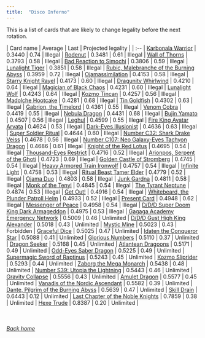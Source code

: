 ```yaml
---
title:  "Disco Inferno"
---
```


This is a list of cards that are likely to change legality before the next rotation.

| Card name | Average | Last | Projected legality |
| :-- |
[Karbonala Warrior](https://db.ygoprodeck.com/card/?search=Karbonala%20Warrior) | 0.3440 | 0.74 | Illegal |
[Rodenut](https://db.ygoprodeck.com/card/?search=Rodenut) | 0.3481 | 0.61 | Illegal |
[Wall of Thorns](https://db.ygoprodeck.com/card/?search=Wall%20of%20Thorns) | 0.3793 | 0.58 | Illegal |
[Bad Reaction to Simochi](https://db.ygoprodeck.com/card/?search=Bad%20Reaction%20to%20Simochi) | 0.3806 | 0.59 | Illegal |
[Lunalight Tiger](https://db.ygoprodeck.com/card/?search=Lunalight%20Tiger) | 0.3851 | 0.58 | Illegal |
[Rubic, Malebranche of the Burning Abyss](https://db.ygoprodeck.com/card/?search=Rubic,%20Malebranche%20of%20the%20Burning%20Abyss) | 0.3959 | 0.72 | Illegal |
[Ojamassimilation](https://db.ygoprodeck.com/card/?search=Ojamassimilation) | 0.4153 | 0.58 | Illegal |
[Starry Knight Rayel](https://db.ygoprodeck.com/card/?search=Starry%20Knight%20Rayel) | 0.4173 | 0.60 | Illegal |
[Dragunity Whirlwind](https://db.ygoprodeck.com/card/?search=Dragunity%20Whirlwind) | 0.4210 | 0.64 | Illegal |
[Magician of Black Chaos](https://db.ygoprodeck.com/card/?search=Magician%20of%20Black%20Chaos) | 0.4231 | 0.60 | Illegal |
[Lunalight Wolf](https://db.ygoprodeck.com/card/?search=Lunalight%20Wolf) | 0.4243 | 0.64 | Illegal |
[Kozmo Tincan](https://db.ygoprodeck.com/card/?search=Kozmo%20Tincan) | 0.4257 | 0.56 | Illegal |
[Madolche Hootcake](https://db.ygoprodeck.com/card/?search=Madolche%20Hootcake) | 0.4281 | 0.68 | Illegal |
[Tin Goldfish](https://db.ygoprodeck.com/card/?search=Tin%20Goldfish) | 0.4302 | 0.63 | Illegal |
[Gabrion, the Timelord](https://db.ygoprodeck.com/card/?search=Gabrion,%20the%20Timelord) | 0.4361 | 0.55 | Illegal |
[Venom Cobra](https://db.ygoprodeck.com/card/?search=Venom%20Cobra) | 0.4419 | 0.55 | Illegal |
[Nebula Dragon](https://db.ygoprodeck.com/card/?search=Nebula%20Dragon) | 0.4431 | 0.68 | Illegal |
[Bujin Yamato](https://db.ygoprodeck.com/card/?search=Bujin%20Yamato) | 0.4507 | 0.56 | Illegal |
[Leghul](https://db.ygoprodeck.com/card/?search=Leghul) | 0.4599 | 0.55 | Illegal |
[Fire King Avatar Arvata](https://db.ygoprodeck.com/card/?search=Fire%20King%20Avatar%20Arvata) | 0.4624 | 0.53 | Illegal |
[Dark-Eyes Illusionist](https://db.ygoprodeck.com/card/?search=Dark-Eyes%20Illusionist) | 0.4636 | 0.63 | Illegal |
[Super Soldier Ritual](https://db.ygoprodeck.com/card/?search=Super%20Soldier%20Ritual) | 0.4644 | 0.60 | Illegal |
[Number C32: Shark Drake Veiss](https://db.ygoprodeck.com/card/?search=Number%20C32:%20Shark%20Drake%20Veiss) | 0.4678 | 0.56 | Illegal |
[Number C107: Neo Galaxy-Eyes Tachyon Dragon](https://db.ygoprodeck.com/card/?search=Number%20C107:%20Neo%20Galaxy-Eyes%20Tachyon%20Dragon) | 0.4686 | 0.61 | Illegal |
[Knight of the Red Lotus](https://db.ygoprodeck.com/card/?search=Knight%20of%20the%20Red%20Lotus) | 0.4695 | 0.54 | Illegal |
[Thousand-Eyes Restrict](https://db.ygoprodeck.com/card/?search=Thousand-Eyes%20Restrict) | 0.4716 | 0.52 | Illegal |
[Arionpos, Serpent of the Ghoti](https://db.ygoprodeck.com/card/?search=Arionpos,%20Serpent%20of%20the%20Ghoti) | 0.4723 | 0.69 | Illegal |
[Golden Castle of Stromberg](https://db.ygoprodeck.com/card/?search=Golden%20Castle%20of%20Stromberg) | 0.4745 | 0.54 | Illegal |
[Heavy Armored Train Ironwolf](https://db.ygoprodeck.com/card/?search=Heavy%20Armored%20Train%20Ironwolf) | 0.4757 | 0.54 | Illegal |
[Infinite Light](https://db.ygoprodeck.com/card/?search=Infinite%20Light) | 0.4758 | 0.53 | Illegal |
[Ritual Beast Tamer Elder](https://db.ygoprodeck.com/card/?search=Ritual%20Beast%20Tamer%20Elder) | 0.4779 | 0.52 | Illegal |
[Ojama Duo](https://db.ygoprodeck.com/card/?search=Ojama%20Duo) | 0.4803 | 0.58 | Illegal |
[Junk Gardna](https://db.ygoprodeck.com/card/?search=Junk%20Gardna) | 0.4811 | 0.58 | Illegal |
[Monk of the Tenyi](https://db.ygoprodeck.com/card/?search=Monk%20of%20the%20Tenyi) | 0.4845 | 0.54 | Illegal |
[The Tyrant Neptune](https://db.ygoprodeck.com/card/?search=The%20Tyrant%20Neptune) | 0.4874 | 0.53 | Illegal |
[Get Out!](https://db.ygoprodeck.com/card/?search=Get%20Out!) | 0.4916 | 0.54 | Illegal |
[Whitebeard, the Plunder Patroll Helm](https://db.ygoprodeck.com/card/?search=Whitebeard,%20the%20Plunder%20Patroll%20Helm) | 0.4933 | 0.52 | Illegal |
[Present Card](https://db.ygoprodeck.com/card/?search=Present%20Card) | 0.4948 | 0.62 | Illegal |
[Messenger of Peace](https://db.ygoprodeck.com/card/?search=Messenger%20of%20Peace) | 0.4958 | 0.54 | Illegal |
[D/D/D Super Doom King Dark Armageddon](https://db.ygoprodeck.com/card/?search=D/D/D%20Super%20Doom%20King%20Dark%20Armageddon) | 0.4975 | 0.53 | Illegal |
[Gagaga Academy Emergency Network](https://db.ygoprodeck.com/card/?search=Gagaga%20Academy%20Emergency%20Network) | 0.5009 | 0.46 | Unlimited |
[D/D/D Gust High King Alexander](https://db.ygoprodeck.com/card/?search=D/D/D%20Gust%20High%20King%20Alexander) | 0.5018 | 0.43 | Unlimited |
[Mystic Mine](https://db.ygoprodeck.com/card/?search=Mystic%20Mine) | 0.5023 | 0.43 | Forbidden |
[Graceful Dice](https://db.ygoprodeck.com/card/?search=Graceful%20Dice) | 0.5025 | 0.47 | Unlimited |
[Idaten the Conqueror Star](https://db.ygoprodeck.com/card/?search=Idaten%20the%20Conqueror%20Star) | 0.5088 | 0.41 | Unlimited |
[Glorious Numbers](https://db.ygoprodeck.com/card/?search=Glorious%20Numbers) | 0.5110 | 0.37 | Unlimited |
[Dragon Seeker](https://db.ygoprodeck.com/card/?search=Dragon%20Seeker) | 0.5168 | 0.45 | Unlimited |
[Atlantean Dragoons](https://db.ygoprodeck.com/card/?search=Atlantean%20Dragoons) | 0.5171 | 0.49 | Unlimited |
[Odd-Eyes Saber Dragon](https://db.ygoprodeck.com/card/?search=Odd-Eyes%20Saber%20Dragon) | 0.5225 | 0.49 | Unlimited |
[Supermagic Sword of Raptinus](https://db.ygoprodeck.com/card/?search=Supermagic%20Sword%20of%20Raptinus) | 0.5243 | 0.45 | Unlimited |
[Kozmo Sliprider](https://db.ygoprodeck.com/card/?search=Kozmo%20Sliprider) | 0.5293 | 0.44 | Unlimited |
[Zaborg the Mega Monarch](https://db.ygoprodeck.com/card/?search=Zaborg%20the%20Mega%20Monarch) | 0.5438 | 0.48 | Unlimited |
[Number S39: Utopia the Lightning](https://db.ygoprodeck.com/card/?search=Number%20S39:%20Utopia%20the%20Lightning) | 0.5443 | 0.46 | Unlimited |
[Gravity Collapse](https://db.ygoprodeck.com/card/?search=Gravity%20Collapse) | 0.5556 | 0.43 | Unlimited |
[Amulet Dragon](https://db.ygoprodeck.com/card/?search=Amulet%20Dragon) | 0.5577 | 0.45 | Unlimited |
[Vanadis of the Nordic Ascendant](https://db.ygoprodeck.com/card/?search=Vanadis%20of%20the%20Nordic%20Ascendant) | 0.5582 | 0.39 | Unlimited |
[Dante, Pilgrim of the Burning Abyss](https://db.ygoprodeck.com/card/?search=Dante,%20Pilgrim%20of%20the%20Burning%20Abyss) | 0.5639 | 0.47 | Unlimited |
[Skill Drain](https://db.ygoprodeck.com/card/?search=Skill%20Drain) | 0.6443 | 0.12 | Unlimited |
[Last Chapter of the Noble Knights](https://db.ygoprodeck.com/card/?search=Last%20Chapter%20of%20the%20Noble%20Knights) | 0.7859 | 0.38 | Unlimited |
[Hexe Trude](https://db.ygoprodeck.com/card/?search=Hexe%20Trude) | 0.8387 | 0.20 | Unlimited |

<br>

###### [Back home](index)